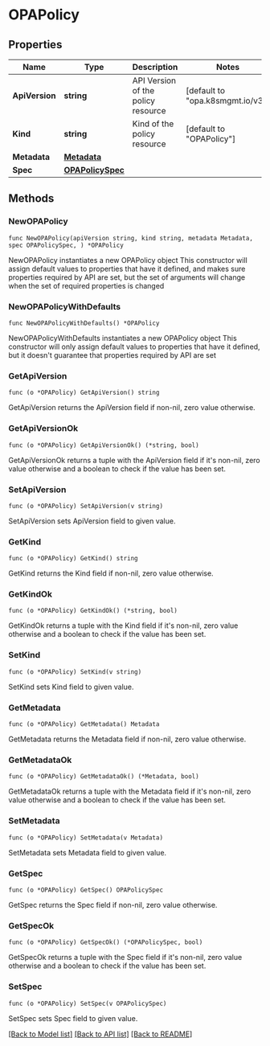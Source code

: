 # OPAPolicy

## Properties

Name | Type | Description | Notes
------------ | ------------- | ------------- | -------------
**ApiVersion** | **string** | API Version of the policy resource | [default to "opa.k8smgmt.io/v3"]
**Kind** | **string** | Kind of the policy resource | [default to "OPAPolicy"]
**Metadata** | [**Metadata**](Metadata.md) |  | 
**Spec** | [**OPAPolicySpec**](OPAPolicySpec.md) |  | 

## Methods

### NewOPAPolicy

`func NewOPAPolicy(apiVersion string, kind string, metadata Metadata, spec OPAPolicySpec, ) *OPAPolicy`

NewOPAPolicy instantiates a new OPAPolicy object
This constructor will assign default values to properties that have it defined,
and makes sure properties required by API are set, but the set of arguments
will change when the set of required properties is changed

### NewOPAPolicyWithDefaults

`func NewOPAPolicyWithDefaults() *OPAPolicy`

NewOPAPolicyWithDefaults instantiates a new OPAPolicy object
This constructor will only assign default values to properties that have it defined,
but it doesn't guarantee that properties required by API are set

### GetApiVersion

`func (o *OPAPolicy) GetApiVersion() string`

GetApiVersion returns the ApiVersion field if non-nil, zero value otherwise.

### GetApiVersionOk

`func (o *OPAPolicy) GetApiVersionOk() (*string, bool)`

GetApiVersionOk returns a tuple with the ApiVersion field if it's non-nil, zero value otherwise
and a boolean to check if the value has been set.

### SetApiVersion

`func (o *OPAPolicy) SetApiVersion(v string)`

SetApiVersion sets ApiVersion field to given value.


### GetKind

`func (o *OPAPolicy) GetKind() string`

GetKind returns the Kind field if non-nil, zero value otherwise.

### GetKindOk

`func (o *OPAPolicy) GetKindOk() (*string, bool)`

GetKindOk returns a tuple with the Kind field if it's non-nil, zero value otherwise
and a boolean to check if the value has been set.

### SetKind

`func (o *OPAPolicy) SetKind(v string)`

SetKind sets Kind field to given value.


### GetMetadata

`func (o *OPAPolicy) GetMetadata() Metadata`

GetMetadata returns the Metadata field if non-nil, zero value otherwise.

### GetMetadataOk

`func (o *OPAPolicy) GetMetadataOk() (*Metadata, bool)`

GetMetadataOk returns a tuple with the Metadata field if it's non-nil, zero value otherwise
and a boolean to check if the value has been set.

### SetMetadata

`func (o *OPAPolicy) SetMetadata(v Metadata)`

SetMetadata sets Metadata field to given value.


### GetSpec

`func (o *OPAPolicy) GetSpec() OPAPolicySpec`

GetSpec returns the Spec field if non-nil, zero value otherwise.

### GetSpecOk

`func (o *OPAPolicy) GetSpecOk() (*OPAPolicySpec, bool)`

GetSpecOk returns a tuple with the Spec field if it's non-nil, zero value otherwise
and a boolean to check if the value has been set.

### SetSpec

`func (o *OPAPolicy) SetSpec(v OPAPolicySpec)`

SetSpec sets Spec field to given value.



[[Back to Model list]](../README.md#documentation-for-models) [[Back to API list]](../README.md#documentation-for-api-endpoints) [[Back to README]](../README.md)


